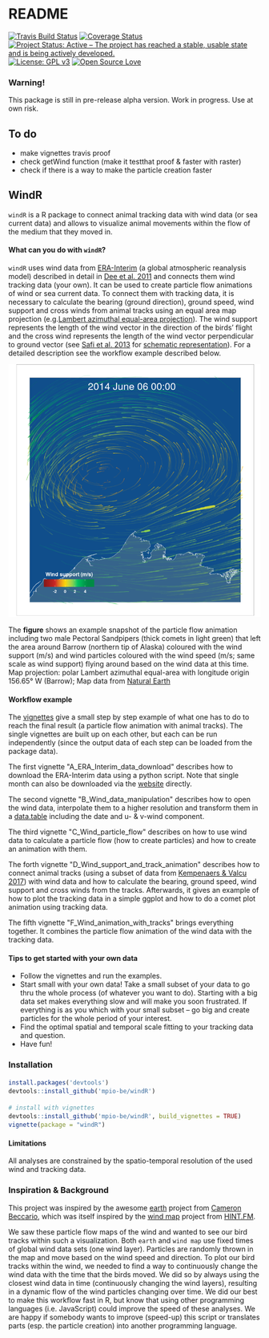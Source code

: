 README
================

[![Travis Build Status](https://travis-ci.org/mpio-be/windR.svg?branch=master)](https://travis-ci.org/mpio-be/windR) [![Coverage Status](https://img.shields.io/codecov/c/github/mpio-be/windR/master.svg)](https://codecov.io/github/mpio-be/windR?branch=master) [![Project Status: Active – The project has reached a stable, usable state and is being actively developed.](http://www.repostatus.org/badges/latest/active.svg)](http://www.repostatus.org/#active) [![License: GPL v3](https://img.shields.io/badge/License-GPL%20v3-blue.svg)](https://www.gnu.org/licenses/gpl-3.0) [![Open Source Love](https://badges.frapsoft.com/os/v2/open-source.png?v=103)](https://opensource.org/)

### Warning!

This package is still in pre-release alpha version. Work in progress. Use at own risk.

To do
-----

-   make vignettes travis proof
-   check getWind function (make it testthat proof & faster with raster)
-   check if there is a way to make the particle creation faster

WindR
-----

`windR` is a R package to connect animal tracking data with wind data (or sea current data) and allows to visualize animal movements within the flow of the medium that they moved in.

#### What can you do with `windR`?

`windR` uses wind data from [ERA-Interim](https://www.ecmwf.int/en/forecasts/datasets/reanalysis-datasets/era-interim) (a global atmospheric reanalysis model) described in detail in [Dee et al. 2011](https://rmets.onlinelibrary.wiley.com/doi/abs/10.1002/qj.828) and connects them wind tracking data (your own). It can be used to create particle flow animations of wind or sea current data. To connect them with tracking data, it is necessary to calculate the bearing (ground direction), ground speed, wind support and cross winds from animal tracks using an equal area map projection (e.g.[Lambert azimuthal equal-area projection](https://en.wikipedia.org/wiki/Lambert_azimuthal_equal-area_projection)). The wind support represents the length of the wind vector in the direction of the birds’ flight and the cross wind represents the length of the wind vector perpendicular to ground vector (see [Safi et al. 2013](https://movementecologyjournal.biomedcentral.com/articles/10.1186/2051-3933-1-4) for [schematic representation](http://media.springernature.com/full/springer-static/image/art%3A10.1186%2F2051-3933-1-4/MediaObjects/40462_2013_Article_4_Fig1_HTML.jpg)). For a detailed description see the workflow example described below.

![](man/figures/README-unnamed-chunk-2-1.png)

The **figure** shows an example snapshot of the particle flow animation including two male Pectoral Sandpipers (thick comets in light green) that left the area around Barrow (northern tip of Alaska) coloured with the wind support (m/s) and wind particles coloured with the wind speed (m/s; same scale as wind support) flying around based on the wind data at this time. Map projection: polar Lambert azimuthal equal-area with longitude origin 156.65° W (Barrow); Map data from [Natural Earth](http://www.naturalearthdata.com)

#### Workflow example

The [vignettes](http://r-pkgs.had.co.nz/vignettes.html) give a small step by step example of what one has to do to reach the final result (a particle flow animation with animal tracks). The single vignettes are built up on each other, but each can be run independently (since the output data of each step can be loaded from the package data).

The first vignette "A\_ERA\_Interim\_data\_download" describes how to download the ERA-Interim data using a python script. Note that single month can also be downloaded via the [website](http://apps.ecmwf.int/datasets/data/interim-full-daily/levtype=sfc/) directly.

The second vignette "B\_Wind\_data\_manipulation" describes how to open the wind data, interpolate them to a higher resolution and transform them in a [data.table](https://cran.r-project.org/web/packages/data.table/vignettes/datatable-intro.html) including the date and u- & v-wind component.

The third vignette "C\_Wind\_particle\_flow" describes on how to use wind data to calculate a particle flow (how to create particles) and how to create an animation with them.

The forth vignette "D\_Wind\_support\_and\_track\_animation" describes how to connect animal tracks (using a subset of data from [Kempenaers & Valcu 2017](https://www.nature.com/articles/nature20813)) with wind data and how to calculate the bearing, ground speed, wind support and cross winds from the tracks. Afterwards, it gives an example of how to plot the tracking data in a simple ggplot and how to do a comet plot animation using tracking data.

The fifth vignette "F\_Wind\_animation\_with\_tracks" brings everything together. It combines the particle flow animation of the wind data with the tracking data.

#### Tips to get started with your own data

-   Follow the vignettes and run the examples.
-   Start small with your own data! Take a small subset of your data to go thru the whole process (of whatever you want to do). Starting with a big data set makes everything slow and will make you soon frustrated. If everything is as you which with your small subset – go big and create particles for the whole period of your interest.
-   Find the optimal spatial and temporal scale fitting to your tracking data and question.
-   Have fun!

### Installation

``` r
install.packages('devtools')
devtools::install_github('mpio-be/windR')

# install with vignettes
devtools::install_github('mpio-be/windR', build_vignettes = TRUE)
vignette(package = "windR")
```

#### Limitations

All analyses are constrained by the spatio-temporal resolution of the used wind and tracking data.

### Inspiration & Background

This project was inspired by the awesome [earth](https://earth.nullschool.net/) project from [Cameron Beccario](https://github.com/cambecc), which was itself inspired by the [wind map](http://hint.fm/wind) project from [HINT.FM](http://hint.fm/).

We saw these particle flow maps of the wind and wanted to see our bird tracks within such a visualization. Both `earth` and `wind map` use fixed times of global wind data sets (one wind layer). Particles are randomly thrown in the map and move based on the wind speed and direction. To plot our bird tracks within the wind, we needed to find a way to continuously change the wind data with the time that the birds moved. We did so by always using the closest wind data in time (continuously changing the wind layers), resulting in a dynamic flow of the wind particles changing over time. We did our best to make this workflow fast in R, but know that using other programming languages (i.e. JavaScript) could improve the speed of these analyses. We are happy if somebody wants to improve (speed-up) this script or translates parts (esp. the particle creation) into another programming language.
